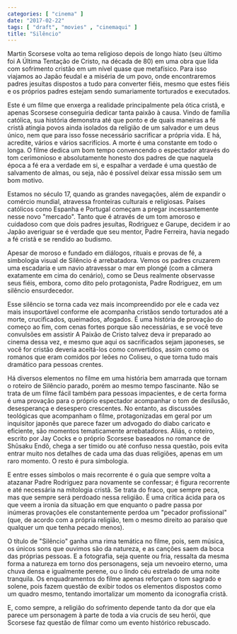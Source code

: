 ```yaml
---
categories: [ "cinema" ]
date: "2017-02-22"
tags: [ "draft", "movies" , "cinemaqui" ]
title: "Silêncio"
---
```

Martin Scorsese volta ao tema religioso depois de longo hiato (seu último foi A Última Tentação de Cristo, na década de 80) em uma obra que lida com sofrimento cristão em um nível quase que metafísico. Para isso viajamos ao Japão feudal e a miséria de um povo, onde encontraremos padres jesuítas dispostos a tudo para converter fiéis, mesmo que estes fiéis e os próprios padres estejam sendo sumariamente torturados e executados.

Este é um filme que enxerga a realidade principalmente pela ótica cristã, e apenas Scorsese conseguiria dedicar tanta paixão à causa. Vindo de família católica, sua história demonstra até que ponto e de quais maneiras a fé cristã atingia povos ainda isolados da religião de um salvador e um deus único, nem que para isso fosse necessário sacrificar a própria vida. E há, acredite, vários e vários sacrifícios. A morte é uma constante em todo o longa. O filme dedica um bom tempo convencendo o espectador através do tom cerimonioso e absolutamente honesto dos padres de que naquela época a fé era a verdade em si, e espalhar a verdade é uma questão de salvamento de almas, ou seja, não é possível deixar essa missão sem um bom motivo.

Estamos no século 17, quando as grandes navegações, além de expandir o comércio mundial, atravessa fronteiras culturais e religiosas. Países católicos como Espanha e Portugal começam a pregar incessantemente nesse novo "mercado". Tanto que é através de um tom amoroso e cuidadoso com que dois padres jesuítas, Rodriguez e Garupe, decidem ir ao Japão averiguar se é verdade que seu mentor, Padre Ferreira, havia negado a fé cristã e se rendido ao budismo.

Apesar de moroso e fundado em diálogos, rituais e provas de fé, a simbologia visual de Silêncio é arrebatadora. Vemos os padres cruzarem uma escadaria e um navio atravessar o mar em plongé (com a câmera exatamente em cima do cenário), como se Deus realmente observasse seus fiéis, embora, como dito pelo protagonista, Padre Rodriguez, em um silêncio ensurdecedor.

Esse silêncio se torna cada vez mais incompreendido por ele e cada vez mais insuportável conforme ele acompanha cristãos sendo torturados até a morte, crucificados, queimados, afogados. É uma história de provação do começo ao fim, com cenas fortes porque são necessárias, e se você teve convulsões em assistir A Paixão de Cristo talvez deva ir preparado ao cinema dessa vez, e mesmo que aqui os sacrificados sejam japoneses, se você for cristão deveria aceitá-los como convertidos, assim como os romanos que eram comidos por leões no Coliseu, o que torna tudo mais dramático para pessoas crentes.

Há diversos elementos no filme em uma história bem amarrada que tornam o roteiro de Silêncio parado, porém ao mesmo tempo fascinante. Não se trata de um filme fácil também para pessoas impacientes, e de certa forma é uma provação para o próprio espectador acompanhar o tom de desilusão, desesperança e desespero crescentes. No entanto, as discussões teológicas que acompanham o filme, protagonizadas em geral por um inquisitor japonês que parece fazer um advogado do diabo caricato e eficiente, são momentos tematicamente arrebatadores. Aliás, o roteiro, escrito por Jay Cocks e o próprio Scorsese baseados no romance de Shûsaku Endô, chega a ser tímido ou até confuso nessa questão, pois evita entrar muito nos detalhes de cada uma das duas religiões, apenas em um raro momento. O resto é pura simbologia.

E entre esses símbolos o mais recorrente é o guia que sempre volta a atazanar Padre Rodriguez para novamente se confessar; é figura recorrente e até necessária na mitologia cristã. Se trata do fraco, que sempre peca, mas que sempre será perdoado nessa religião. É uma crítica ácida para os que veem a ironia da situação em que enquanto o padre passa por inúmeras provações ele constantemente perdoa um "pecador profissional" (que, de acordo com a própria religião, tem o mesmo direito ao paraíso que qualquer um que tenha pecado menos).

O título de "Silêncio" ganha uma rima temática no filme, pois, sem música, os únicos sons que ouvimos são da natureza, e as canções saem da boca das próprias pessoas. E a fotografia, seja quente ou fria, ressalta da mesma forma a natureza em torno dos personagens, seja um nevoeiro eterno, uma chuva densa e igualmente perene, ou o lindo céu estrelado de uma noite tranquila. Os enquadramentos do filme apenas reforçam o tom sagrado e solene, pois fazem questão de exibir todos os elementos dispostos como um quadro mesmo, tentando imortalizar um momento da iconografia cristã.

E, como sempre, a religião do sofrimento depende tanto da dor que ela parece um personagem à parte de toda a via crucis de seu herói, que Scorsese faz questão de filmar como um evento histórico rebuscado.
